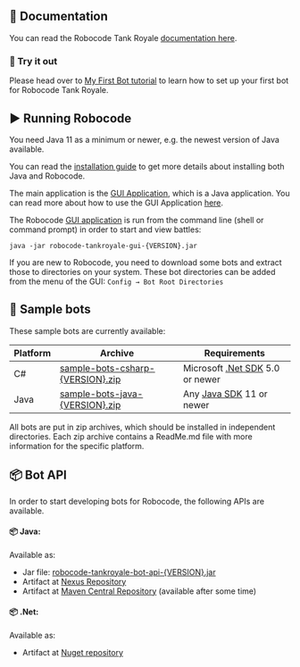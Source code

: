 ## 📄 Documentation

You can read the Robocode Tank Royale [documentation here](https://robocode-dev.github.io/tank-royale/index.html).

### 🔨 Try it out

Please head over to [My First Bot tutorial](https://robocode-dev.github.io/tank-royale/tutorial/my-first-bot.html) to learn how to set up your first bot for Robocode Tank Royale.

## ▶ Running Robocode

You need Java 11 as a minimum or newer, e.g. the newest version of Java available.

You can read the [installation guide] to get more details about installing both Java and Robocode.

The main application is the [GUI Application], which is a Java application.
You can read more about how to use the GUI Application [here](https://robocode-dev.github.io/tank-royale/articles/gui.html#gui-application).

The Robocode [GUI application] is run from the command line (shell or command prompt) in order to start and view
battles:

```shell
java -jar robocode-tankroyale-gui-{VERSION}.jar
```

If you are new to Robocode, you need to download some bots and extract those to directories on your system.
These bot directories can be added from the menu of the GUI: `Config → Bot Root Directories`

## 🤖 Sample bots

These sample bots are currently available:

| Platform | Archive                            | Requirements                      |
|----------|------------------------------------|-----------------------------------|
| C#       | [sample-bots-csharp-{VERSION}.zip] | Microsoft [.Net SDK] 5.0 or newer |
| Java     | [sample-bots-java-{VERSION}.zip]   | Any [Java SDK] 11 or newer        |

All bots are put in zip archives, which should be installed in independent directories.
Each zip archive contains a ReadMe.md file with more information for the specific platform.

## 📦 Bot API

In order to start developing bots for Robocode, the following APIs are available.

#### 📦 Java:

Available as:

- Jar file: [robocode-tankroyale-bot-api-{VERSION}.jar]
- Artifact at [Nexus Repository](https://s01.oss.sonatype.org/index.html#view-repositories;releases~browsestorage~/dev/robocode/tankroyale/robocode-tankroyale-bot-api/{VERSION}/robocode-tankroyale-bot-api-{VERSION}.jar)
- Artifact at [Maven Central Repository](https://search.maven.org/search?q=g:dev.robocode.tankroyale) (available after some time)

#### 📦 .Net:

Available as:
 - Artifact at [Nuget repository](https://www.nuget.org/packages/Robocode.TankRoyale.BotApi/{VERSION})


[My First Bot tutorial]: https://robocode-dev.github.io/tank-royale/tutorial/my-first-bot.html

[installation guide]: https://robocode-dev.github.io/tank-royale/articles/installation.html

[GUI Application]: https://github.com/robocode-dev/tank-royale/releases/download/v{VERSION}/robocode-tankroyale-gui-{VERSION}.jar

[.Net SDK]: https://dotnet.microsoft.com/en-us/download/dotnet

[Java SDK]: https://robocode-dev.github.io/tank-royale/articles/installation.html#java-11-or-newer

[sample-bots-csharp-{VERSION}.zip]: https://github.com/robocode-dev/tank-royale/releases/download/v{VERSION}/sample-bots-csharp-{VERSION}.zip

[sample-bots-java-{VERSION}.zip]: https://github.com/robocode-dev/tank-royale/releases/download/v{VERSION}/sample-bots-java-{VERSION}.zip

[robocode-tankroyale-bot-api-{VERSION}.jar]: https://s01.oss.sonatype.org/service/local/repositories/releases/content/dev/robocode/tankroyale/robocode-tankroyale-bot-api/{VERSION}/robocode-tankroyale-bot-api-{VERSION}.jar
